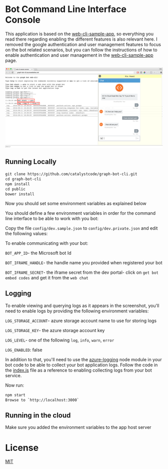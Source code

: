 
Bot Command Line Interface Console
==================================

This application is based on the [web-cli-sample-app](https://github.com/amiturgman/web-cli), so everything you read there regarding enabling the different features is also relevant here.
I removed the google authentication and user management features to focus on the bot related scenarios, but you can follow the instructions of how to enable authentication and user management in the [web-cli-sample-app](https://github.com/amiturgman/web-cli) page.

![Example for the app](https://github.com/catalystcode/graph-bot-cli/raw/master/images/screenshot.png "Screenshot")


Running Locally
---------------
	git clone https://github.com/catalystcode/graph-bot-cli.git
	cd graph-bot-cli
	npm install
	cd public
	bower install

	
	
Now you should set some environment variables as explained below


You should define a few environment variables in order for the command line interface to be able to work with you bot:

Copy the file `config/dev.sample.json` to `config/dev.private.json` and edit the following values:

To enable communicating with your bot:

`BOT_APP_ID`- the Microsoft bot Id

`BOT_IFRAME_HANDLE`- the handle name you provided when registered your bot

`BOT_IFRAME_SECRET`- the iframe secret from the dev portal- click on `get bot embed codes` and get it from the `web chat`


Logging
-------

To enable viewing and querying logs as it appears in the screenshot, you'll need to enable logs by providing the following environment variables:

`LOG_STORAGE_ACCOUNT`- azure storage account name to use for storing logs

`LOG_STORAGE_KEY`- the azure storage account key

`LOG_LEVEL`- one  of the following `log`, `info`, `warn`, `error`

`LOG_ENABLED`: false


In addition to that, you'll need to use the [azure-logging](https://github.com/amiturgman/azure-logging) node module in your bot code to be able to collect your bot application logs.
Follow the code in the [index.js](index.js) file as a reference to enabling collecting logs from your bot service.

Now run:

	npm start
	Browse to `http://localhost:3000`


Running in the cloud
--------------------
Make sure you added the environment variables to the app host server


# License
[MIT](LICENSE)

